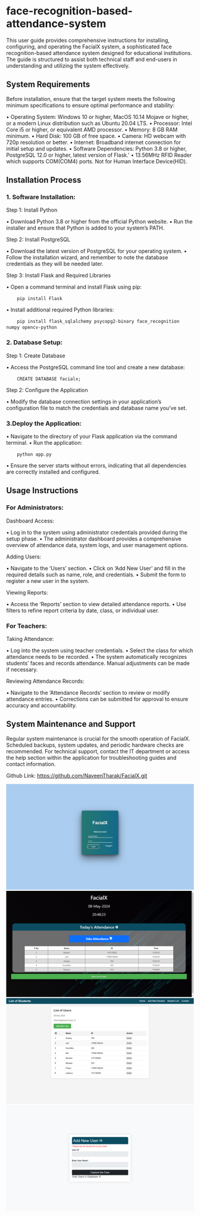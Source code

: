 # face-recognition-based-attendance-system  

This user guide provides comprehensive instructions for installing, configuring, and operating the FacialX system, a sophisticated face recognition-based attendance system designed for educational institutions. The guide is structured to assist both technical staff and end-users in understanding and utilizing the system effectively.

## System Requirements

Before installation, ensure that the target system meets the following minimum specifications to ensure optimal performance and stability:


•	Operating System: Windows 10 or higher, MacOS 10.14 Mojave or higher, or a modern Linux distribution such as Ubuntu 20.04 LTS.
•	Processor: Intel Core i5 or higher, or equivalent AMD processor.
•	Memory: 8 GB RAM minimum.
•	Hard Disk: 100 GB of free space.
•	Camera: HD webcam with 720p resolution or better.
•	Internet: Broadband internet connection for initial setup and updates.
•	Software Dependencies: Python 3.8 or higher, PostgreSQL 12.0 or higher, latest version of Flask.'
•       13.56MHz RFID Reader which supports COM(COM4) ports. Not for Human Interface Device(HID).


## Installation Process

### 1. Software Installation:

Step 1: Install Python

•	Download Python 3.8 or higher from the official Python website.
•	Run the installer and ensure that Python is added to your system’s PATH.

Step 2: Install PostgreSQL

•	Download the latest version of PostgreSQL for your operating system.
•	Follow the installation wizard, and remember to note the database credentials as they will be needed later.

Step 3: Install Flask and Required Libraries

•	Open a command terminal and install Flask using pip:

        pip install Flask

•	Install additional required Python libraries:

        pip install flask_sqlalchemy psycopg2-binary face_recognition numpy opencv-python



### 2. Database Setup:

Step 1: Create Database

•	Access the PostgreSQL command line tool and create a new database:

        CREATE DATABASE facialx;


Step 2: Configure the Application

•	Modify the database connection settings in your application’s configuration file to match the credentials and database name you’ve set.

### 3.Deploy the Application:

•	Navigate to the directory of your Flask application via the command terminal.
•	Run the application:

        python app.py

•	Ensure the server starts without errors, indicating that all dependencies are correctly installed and configured.

## Usage Instructions

### For Administrators:

Dashboard Access:

•	Log in to the system using administrator credentials provided during the setup phase.
•	The administrator dashboard provides a comprehensive overview of attendance data, system logs, and user management options.

Adding Users:

•	Navigate to the ‘Users’ section.
•	Click on ‘Add New User’ and fill in the required details such as name, role, and credentials.
•	Submit the form to register a new user in the system.

Viewing Reports:

•	Access the ‘Reports’ section to view detailed attendance reports.
•	Use filters to refine report criteria by date, class, or individual user.

### For Teachers:

Taking Attendance:

•	Log into the system using teacher credentials.
•	Select the class for which attendance needs to be recorded.
•	The system automatically recognizes students’ faces and records attendance. Manual adjustments can be made if necessary.

Reviewing Attendance Records:

•	Navigate to the ‘Attendance Records’ section to review or modify attendance entries.
•	Corrections can be submitted for approval to ensure accuracy and accountability.

## System Maintenance and Support

Regular system maintenance is crucial for the smooth operation of FacialX. Scheduled backups, system updates, and periodic hardware checks are recommended. For technical support, contact the IT department or access the help section within the application for troubleshooting guides and contact information.


Github Link: https://github.com/NaveenTharak/FacialX.git

![Face Recognition Based Attendance System](ss1.png)
![Face Recognition Based Attendance System](ss2.png)
![Face Recognition Based Attendance System](ss3.png)
![Face Recognition Based Attendance System](ss4.png)
